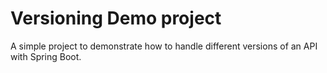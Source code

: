 # Versioning Demo project

A simple project to demonstrate how to handle different versions of an API with Spring Boot.
